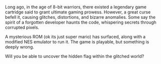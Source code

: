 Long ago, in the age of 8-bit warriors, there existed a legendary game cartridge said to grant ultimate gaming prowess. However, a great curse befell it, causing glitches, distortions, and bizarre anomalies. Some say the spirit of a forgotten developer haunts the code, whispering secrets through corrupted pixels.

A mysterious ROM (ok its just super mario) has surfaced, along with a modified NES emulator to run it. The game is playable, but something is deeply wrong.

Will you be able to uncover the hidden flag within the glitched world?
